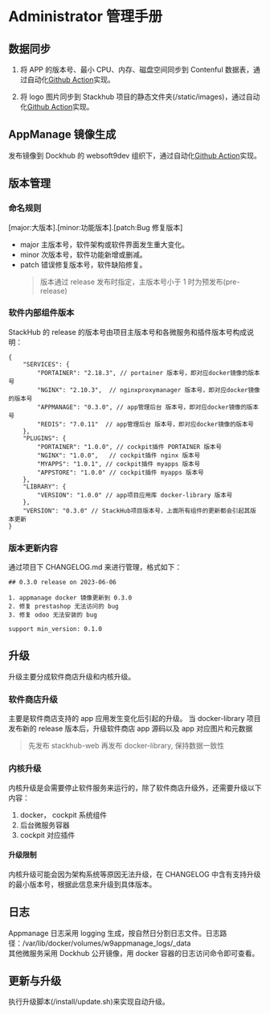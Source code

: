 # Administrator 管理手册

## 数据同步

1. 将 APP 的版本号、最小 CPU、内存、磁盘空间同步到 Contenful 数据表，通过自动化[Github Action](https://github.com/Websoft9/docker-library/blob/main/.github/workflows/requirement_to_contentful.yml)实现。

2. 将 logo 图片同步到 Stackhub 项目的静态文件夹(/static/images)，通过自动化[Github Action](https://github.com/Websoft9/StackHub/blob/main/.github/workflows/logo.yml)实现。

## AppManage 镜像生成

发布镜像到 Dockhub 的 websoft9dev 组织下，通过自动化[Github Action](https://github.com/Websoft9/StackHub/blob/main/.github/workflows/appmanage_docker.yml)实现。

## 版本管理

### 命名规则

[major:大版本].[minor:功能版本].[patch:Bug 修复版本]

- major 主版本号，软件架构或软件界面发生重大变化。
- minor 次版本号，软件功能新增或删减。
- patch 错误修复版本号，软件缺陷修复。
  > 版本通过 release 发布时指定，主版本号小于 1 时为预发布(pre-release)

### 软件内部组件版本

StackHub 的 release 的版本号由项目主版本号和各微服务和插件版本号构成说明：

```
{
    "SERVICES": {
        "PORTAINER": "2.18.3", // portainer 版本号，即对应docker镜像的版本号
        "NGINX": "2.10.3",  // nginxproxymanager 版本号，即对应docker镜像的版本号
        "APPMANAGE": "0.3.0", // app管理后台 版本号，即对应docker镜像的版本号
        "REDIS": "7.0.11"  // app管理后台 版本号，即对应docker镜像的版本号
    },
    "PLUGINS": {
        "PORTAINER": "1.0.0", // cockpit插件 PORTAINER 版本号
        "NGINX": "1.0.0",   // cockpit插件 nginx 版本号
        "MYAPPS": "1.0.1", // cockpit插件 myapps 版本号
        "APPSTORE": "1.0.0" // cockpit插件 myapps 版本号
    },
    "LIBRARY": {
        "VERSION": "1.0.0" // app项目应用库 docker-library 版本号
    },
    "VERSION": "0.3.0" // StackHub项目版本号，上面所有组件的更新都会引起其版本更新
}
```

### 版本更新内容

通过项目下 CHANGELOG.md 来进行管理，格式如下：

```
## 0.3.0 release on 2023-06-06

1. appmanage docker 镜像更新到 0.3.0
2. 修复 prestashop 无法访问的 bug
3. 修复 odoo 无法安装的 bug

support min_version: 0.1.0

```

## 升级

升级主要分成软件商店升级和内核升级。

### 软件商店升级

主要是软件商店支持的 app 应用发生变化后引起的升级。
当 docker-library 项目发布新的 release 版本后，升级软件商店 app 源码以及 app 对应图片和元数据

> 先发布 stackhub-web 再发布 docker-library, 保持数据一致性

### 内核升级

内核升级是会需要停止软件服务来运行的，除了软件商店升级外，还需要升级以下内容：

1. docker， cockpit 系统组件
2. 后台微服务容器
3. cockpit 对应插件

#### 升级限制

内核升级可能会因为架构系统等原因无法升级，在 CHANGELOG 中含有支持升级的最小版本号，根据此信息来升级到具体版本。

## 日志

Appmanage 日志采用 logging 生成，按自然日分割日志文件。日志路径：/var/lib/docker/volumes/w9appmanage_logs/\_data  
其他微服务采用 Dockhub 公开镜像，用 docker 容器的日志访问命令即可查看。

## 更新与升级

执行升级脚本(/install/update.sh)来实现自动升级。
